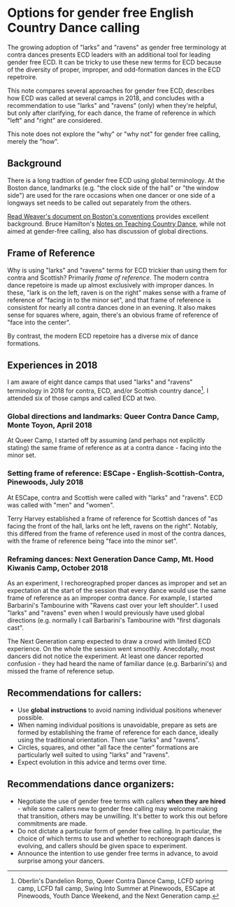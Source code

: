 # Options for gender free English Country Dance calling

The growing adoption of "larks" and "ravens" as gender free terminology at contra dances presents ECD
leaders with an additional tool for leading gender free ECD.  It can be tricky to use these new terms for ECD
because of the diversity of proper, improper, and odd-formation dances in the ECD repetroire. 

This note compares several approaches for gender free ECD, describes how ECD was called at 
several camps in 2018, and concludes with a recommendation to use "larks" and "ravens" (only) when they're helpful,
but only after clarifying, for each dance, the frame of reference in which "left" and "right" are 
considered.  

This note does not explore the "why" or "why not" for gender free calling, merely the "how".

## Background

There is a long tradtion of gender free ECD using global terminology.  At the Boston dance, landmarks (e.g. "the clock side of the hall" or "the window side") are used for the rare occasions when one dancer or one side of a longways set needs to be called out separately from the others.

[Read Weaver's document on Boston's conventions](https://www.lcfd.org/gf-ecd-calling-conventions.html) provides excellent background.  Bruce Hamilton's [Notes on Teaching Country Dance](https://www.cdss.org/index.php/vm-store/books/notes-on-teaching-country-dance-263-detail), while not aimed at gender-free calling, also has discussion of global directions.

## Frame of Reference

Why is using "larks" and "ravens" terms for ECD trickier than using them for contra and Scottish?  Primarily *frame of reference*.
The modern contra dance repetoire is made up almost exclusively with improper dances.  In these, 
"lark is on the left, raven is on the right" makes sense with a
frame of reference of "facing in to the minor set", and that frame of reference is consistent for
nearly all contra dances done in an evening.  It also makes sense for squares where, again, there's an obvious frame of reference of "face into the center".

By contrast, the modern ECD repetoire has a diverse mix of dance formations.  


## Experiences in 2018

I am aware of eight dance camps that used "larks" and "ravens" terminology in 2018 for contra, ECD, and/or Scottish country dance[^1].  I attended six of those camps and called ECD at two.  

[^1]: Oberlin's Dandelion Romp, Queer Contra Dance Camp, LCFD spring camp, LCFD fall camp, Swing Into Summer at Pinewoods, ESCape at Pinewoods, Youth Dance Weekend, and the Next Generation camp.




### Global directions and landmarks: Queer Contra Dance Camp, Monte Toyon, April 2018

At Queer Camp, I started off by assuming (and perhaps not explicitly stating) the same frame of reference as at a contra dance - facing into the minor set.


### Setting frame of reference: ESCape - English-Scottish-Contra, Pinewoods, July 2018

At ESCape, contra and Scottish were called with "larks" and "ravens".  ECD was called with "men" and "women".

Terry Harvey established a frame of reference for Scottish dances of "as facing the front of the hall, larks ont he left, ravens on the right".  Notably, this differed from the frame of reference used in most of the contra dances, with the frame of reference being "face into the minor set".


### Reframing dances: Next Generation Dance Camp, Mt. Hood Kiwanis Camp, October 2018

As an experiment, I rechoreographed proper dances as improper and set an expectation at the start of the
session that every dance would use the same frame of reference as an improper contra dance.  For example, I
started Barbarini's Tambourine with "Ravens cast over your left shoulder".  I used "larks" and "ravens"
even when I would previously have used global directions (e.g. normally I call Barbarini's Tambourine with "first
diagonals cast".

The Next Generation camp expected to draw a crowd with limited ECD experience.  On the whole the session went smoothly.  Anecdotally, most dancers did not notice the experiment.  At least one dancer reported confusion - they had heard the name of familiar dance (e.g. Barbarini's) and missed the frame of reference setup.  


## Recommendations for callers:

* Use **global instructions** to avoid naming individual positions whenever possible.
* When naming individual positions is unavoidable, prepare as sets are formed by establishing the frame of reference for each dance, ideally using the traditional orientation.  Then use "larks" and "ravens".
* Circles, squares, and other "all face the center" formations are particularly well suited to using "larks" and "ravens".
* Expect evolution in this advice and terms over time.  

## Recommendations dance organizers:

* Negotiate the use of gender free terms with callers **when they are hired** - while some callers new to gender free calling may welcome making that transition, others may be unwilling.  It's better to work this out before commitments are made.
* Do not dictate a particular form of gender free calling.  In particular, the choice of which terms to use and whether to rechoreograph dances is evolving, and callers should be given space to experiment.
* Announce the intention to use gender free terms in advance, to avoid surprise among your dancers.
